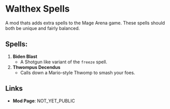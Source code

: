 # Walthex Spells
A mod thats adds extra spells to the Mage Arena game. These spells should both be unique and fairly balanced. 

## Spells:
1. **Biden Blast**
	- A Shotgun like variant of the `freeze` spell.
2. **Thwompus Decendus**
	- Calls down a Mario-style Thwomp to smash your foes. 

## Links
- **Mod Page**: NOT_YET_PUBLIC

